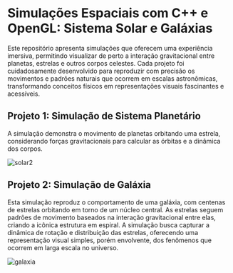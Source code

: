 # Simulações Espaciais com C++ e OpenGL: Sistema Solar e Galáxias

Este repositório apresenta simulações que oferecem uma experiência imersiva, permitindo visualizar de perto a interação gravitacional entre planetas, estrelas e outros corpos celestes. Cada projeto foi cuidadosamente desenvolvido para reproduzir com precisão os movimentos e padrões naturais que ocorrem em escalas astronômicas, transformando conceitos físicos em representações visuais fascinantes e acessíveis.

## Projeto 1: Simulação de Sistema Planetário

A simulação demonstra o movimento de planetas orbitando uma estrela, considerando forças gravitacionais para calcular as órbitas e a dinâmica dos corpos.

![solar2](https://github.com/user-attachments/assets/7c53c1b5-a2fe-40a7-ac06-c88e34f9e2e6)

## Projeto 2: Simulação de Galáxia

Esta simulação reproduz o comportamento de uma galáxia, com centenas de estrelas orbitando em torno de um núcleo central. As estrelas seguem padrões de movimento baseados na interação gravitacional entre elas, criando a icônica estrutura em espiral. A simulação busca capturar a dinâmica de rotação e distribuição das estrelas, oferecendo uma representação visual simples, porém envolvente, dos fenômenos que ocorrem em larga escala no universo.

![galaxia](https://github.com/user-attachments/assets/b07d6e6a-b890-490b-818b-36d1761ac2c7)
